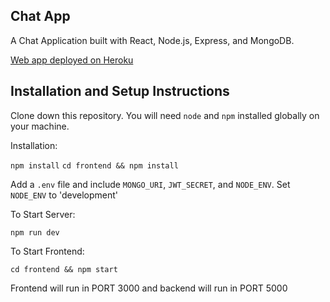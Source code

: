 ## Chat App

A Chat Application built with React, Node.js, Express, and MongoDB.

[Web app deployed on Heroku](https://chat-me-app-mern.herokuapp.com/)

## Installation and Setup Instructions

Clone down this repository. You will need `node` and `npm` installed globally on your machine.

Installation:

`npm install`
`cd frontend && npm install`

Add a `.env` file and include `MONGO_URI`, `JWT_SECRET`, and `NODE_ENV`. Set `NODE_ENV` to 'development'

To Start Server:

`npm run dev`

To Start Frontend:

`cd frontend && npm start`

Frontend will run in PORT 3000 and backend will run in PORT 5000
